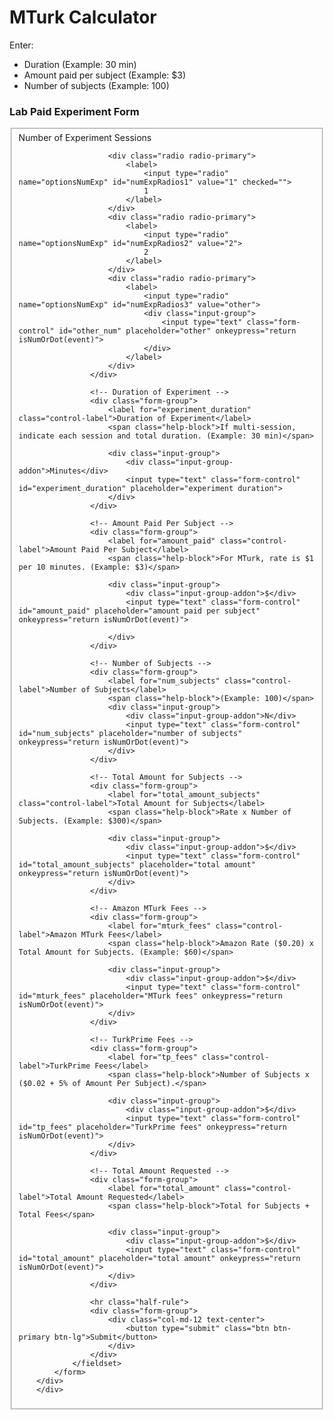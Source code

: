 # MTurk Calculator

Enter:

* Duration (Example: 30 min)
* Amount paid per subject (Example: $3)
* Number of subjects (Example: 100)


<!-- <div class="bootstrap-iso"> -->
<!-- <div id="form-message"></div> -->
<div class="panel panel-default" id="lab-form">
            <div class="panel-heading"><h3>Lab Paid Experiment Form</h3></div>
            <form class="form panel-body">
                <fieldset>
                    <!-- Number of Experiment Sessions -->
                    <div class="form-group">
                        <label class="text-left">Number of Experiment Sessions</label>

                        <div class="radio radio-primary">
                            <label>
                                <input type="radio" name="optionsNumExp" id="numExpRadios1" value="1" checked="">
                                1
                            </label>
                        </div>
                        <div class="radio radio-primary">
                            <label>
                                <input type="radio" name="optionsNumExp" id="numExpRadios2" value="2">
                                2
                            </label>
                        </div>
                        <div class="radio radio-primary">
                            <label>
                                <input type="radio" name="optionsNumExp" id="numExpRadios3" value="other">
                                <div class="input-group">
                                    <input type="text" class="form-control" id="other_num" placeholder="other" onkeypress="return isNumOrDot(event)">
                                </div>
                            </label>
                        </div>
                    </div>

                    <!-- Duration of Experiment -->
                    <div class="form-group">
                        <label for="experiment_duration" class="control-label">Duration of Experiment</label>
                        <span class="help-block">If multi-session, indicate each session and total duration. (Example: 30 min)</span>

                        <div class="input-group">
                            <div class="input-group-addon">Minutes</div>
                            <input type="text" class="form-control" id="experiment_duration" placeholder="experiment duration">
                        </div>
                    </div>

                    <!-- Amount Paid Per Subject -->
                    <div class="form-group">
                        <label for="amount_paid" class="control-label">Amount Paid Per Subject</label>
                        <span class="help-block">For MTurk, rate is $1 per 10 minutes. (Example: $3)</span>

                        <div class="input-group">
                            <div class="input-group-addon">$</div>
                            <input type="text" class="form-control" id="amount_paid" placeholder="amount paid per subject" onkeypress="return isNumOrDot(event)">

                        </div>
                    </div>

                    <!-- Number of Subjects -->
                    <div class="form-group">
                        <label for="num_subjects" class="control-label">Number of Subjects</label>
                        <span class="help-block">(Example: 100)</span>
                        <div class="input-group">
                            <div class="input-group-addon">N</div>
                            <input type="text" class="form-control" id="num_subjects" placeholder="number of subjects" onkeypress="return isNumOrDot(event)">
                        </div>
                    </div>

                    <!-- Total Amount for Subjects -->
                    <div class="form-group">
                        <label for="total_amount_subjects" class="control-label">Total Amount for Subjects</label>
                        <span class="help-block">Rate x Number of Subjects. (Example: $300)</span>

                        <div class="input-group">
                            <div class="input-group-addon">$</div>
                            <input type="text" class="form-control" id="total_amount_subjects" placeholder="total amount" onkeypress="return isNumOrDot(event)">
                        </div>
                    </div>

                    <!-- Amazon MTurk Fees -->
                    <div class="form-group">
                        <label for="mturk_fees" class="control-label">Amazon MTurk Fees</label>
                        <span class="help-block">Amazon Rate ($0.20) x Total Amount for Subjects. (Example: $60)</span>

                        <div class="input-group">
                            <div class="input-group-addon">$</div>
                            <input type="text" class="form-control" id="mturk_fees" placeholder="MTurk fees" onkeypress="return isNumOrDot(event)">
                        </div>
                    </div>

                    <!-- TurkPrime Fees -->
                    <div class="form-group">
                        <label for="tp_fees" class="control-label">TurkPrime Fees</label>
                        <span class="help-block">Number of Subjects x ($0.02 + 5% of Amount Per Subject).</span>

                        <div class="input-group">
                            <div class="input-group-addon">$</div>
                            <input type="text" class="form-control" id="tp_fees" placeholder="TurkPrime fees" onkeypress="return isNumOrDot(event)">
                        </div>
                    </div>

                    <!-- Total Amount Requested -->
                    <div class="form-group">
                        <label for="total_amount" class="control-label">Total Amount Requested</label>
                        <span class="help-block">Total for Subjects + Total Fees</span>

                        <div class="input-group">
                            <div class="input-group-addon">$</div>
                            <input type="text" class="form-control" id="total_amount" placeholder="total amount" onkeypress="return isNumOrDot(event)">
                        </div>
                    </div>

                    <hr class="half-rule">
                    <div class="form-group">
                        <div class="col-md-12 text-center">
                            <button type="submit" class="btn btn-primary btn-lg">Submit</button>
                        </div>
                    </div>
                </fieldset>
            </form>
        </div>
        </div>